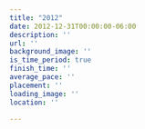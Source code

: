 ```yaml
---
title: "2012"
date: 2012-12-31T00:00:00-06:00
description: ''
url: ''
background_image: ''
is_time_period: true
finish_time: ''
average_pace: ''
placement: ''
loading_image: ''
location: ''

---
```

